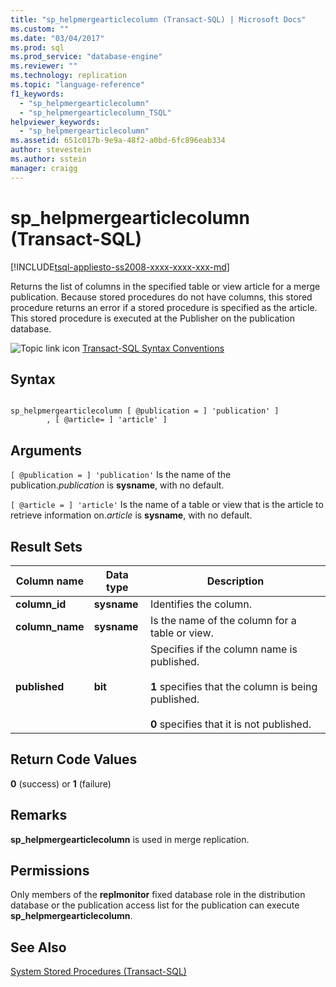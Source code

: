 ```yaml
---
title: "sp_helpmergearticlecolumn (Transact-SQL) | Microsoft Docs"
ms.custom: ""
ms.date: "03/04/2017"
ms.prod: sql
ms.prod_service: "database-engine"
ms.reviewer: ""
ms.technology: replication
ms.topic: "language-reference"
f1_keywords: 
  - "sp_helpmergearticlecolumn"
  - "sp_helpmergearticlecolumn_TSQL"
helpviewer_keywords: 
  - "sp_helpmergearticlecolumn"
ms.assetid: 651c017b-9e9a-48f2-a0bd-6fc896eab334
author: stevestein
ms.author: sstein
manager: craigg
---
```

# sp_helpmergearticlecolumn (Transact-SQL)
[!INCLUDE[tsql-appliesto-ss2008-xxxx-xxxx-xxx-md](../../includes/tsql-appliesto-ss2008-xxxx-xxxx-xxx-md.md)]

  Returns the list of columns in the specified table or view article for a merge publication. Because stored procedures do not have columns, this stored procedure returns an error if a stored procedure is specified as the article. This stored procedure is executed at the Publisher on the publication database.  
  
 ![Topic link icon](../../database-engine/configure-windows/media/topic-link.gif "Topic link icon") [Transact-SQL Syntax Conventions](../../t-sql/language-elements/transact-sql-syntax-conventions-transact-sql.md)  
  
## Syntax  
  
```  
  
sp_helpmergearticlecolumn [ @publication = ] 'publication' ]  
        , [ @article= ] 'article' ]  
```  
  
## Arguments  
`[ @publication = ] 'publication'`
 Is the name of the publication.*publication* is **sysname**, with no default.  
  
`[ @article = ] 'article'`
 Is the name of a table or view that is the article to retrieve information on.*article* is **sysname**, with no default.  
  
## Result Sets  
  
|Column name|Data type|Description|  
|-----------------|---------------|-----------------|  
|**column_id**|**sysname**|Identifies the column.|  
|**column_name**|**sysname**|Is the name of the column for a table or view.|  
|**published**|**bit**|Specifies if the column name is published.<br /><br /> **1** specifies that the column is being published.<br /><br /> **0** specifies that it is not published.|  
  
## Return Code Values  
 **0** (success) or **1** (failure)  
  
## Remarks  
 **sp_helpmergearticlecolumn** is used in merge replication.  
  
## Permissions  
 Only members of the **replmonitor** fixed database role in the distribution database or the publication access list for the publication can execute **sp_helpmergearticlecolumn**.  
  
## See Also  
 [System Stored Procedures &#40;Transact-SQL&#41;](../../relational-databases/system-stored-procedures/system-stored-procedures-transact-sql.md)  
  
  

